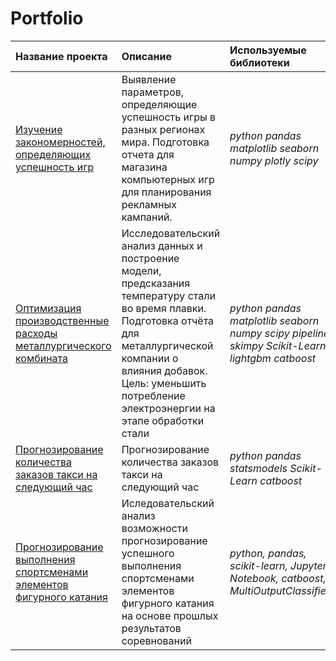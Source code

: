 # Portfolio


| Название проекта | Описание | Используемые библиотеки | 
| :---------------------- | :---------------------- | :---------------------- |
| [Изучение закономерностей, определяющих успешность игр](Game) | Выявление параметров, определяющие успешность игры в разных регионах мира. Подготовка отчета для магазина компьютерных игр для планирования рекламных кампаний.| *python pandas matplotlib seaborn numpy plotly scipy* |
| [Оптимизация производственные расходы металлургического комбината](Steel) | Исследовательский анализ данных и построение модели, предсказания температуру стали во время плавки. Подготовка отчёта для металлургической компании о влияния добавок. Цель: уменьшить потребление электроэнергии на этапе обработки стали| *python pandas matplotlib seaborn numpy scipy pipeline skimpy Scikit-Learn lightgbm catboost* |
| [Прогнозирование количества заказов такси на следующий час](Taxi) | Прогнозирование количества заказов такси на следующий час| *python pandas  statsmodels  Scikit-Learn  catboost* |
| [Прогнозирование выполнения спортсменами элементов фигурного катания](Taxi) | Иследовательский анализ возможности прогнозирование успешного выполнения спортсменами элементов фигурного катания на основе прошлых результатов соревнований| *python, pandas, scikit-learn, Jupyter Notebook, catboost, MultiOutputClassifier* |

